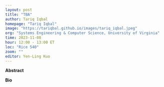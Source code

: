```yaml
---
layout: post
title: "TBA"
author: Tariq Iqbal
homepage: "Tariq Iqbal"
image: "https://tariqbal.github.io/images/tariq_iqbal.jpeg"
org: "Systems Engineering & Computer Science, University of Virginia"
time: 2023-11-08
hour: 12:00 - 13:00 ET
loc: "Rice 540"
zoom: ""
editor: Yen-Ling Kuo
---
```


**Abstract**



**Bio**


